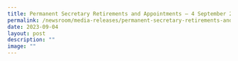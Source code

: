 ```yaml
---
title: Permanent Secretary Retirements and Appointments – 4 September 2023
permalink: /newsroom/media-releases/permanent-secretary-retirements-and-appointments-4-september-2023/
date: 2023-09-04
layout: post
description: ""
image: ""
---
```

